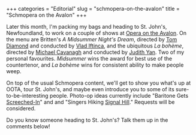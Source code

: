 +++
categories = "Editorial"
slug = "schmopera-on-the-avalon"
title = "Schmopera on the Avalon"
+++

Later this month, I'm packing my bags and heading to St. John's, Newfoundland, to work on a couple of shows at [Opera on the Avalon](https://www.facebook.com/pages/Opera-on-the-Avalon/118240924882531). On the menu are Britten's _A Midsummer Night's Dream_, directed by [Tom Diamond](https://tapestryopera.com/tom-diamond) and conducted by [Vlad Iftinca](http://www.newschool.edu/mannes/subpage.aspx?id=93460), and the ubiquitous _La bohème_, directed by [Michael Cavanagh](http://imgartists.com/artist/michael_cavanagh) and conducted by [Judith Yan](http://www.judithyan.com/Judith_Yan/Welcome_1.html). Two of my personal favourites. _Midsummer_ wins the award for best use of the countertenor, and _La bohème_ wins for consistent ability to make people weep.

On top of the usual Schmopera content, we'll get to show you what's up at OOTA, tour St. John's, and maybe even introduce you to some of its sure-to-be-interesting people. Photo-op ideas currently include "Baritone Gets [Screeched-In](http://en.wikipedia.org/wiki/Newfoundland_Screech)" and and "Singers Hiking [Signal Hill](http://www.pc.gc.ca/eng/lhn-nhs/nl/signalhill/index.aspx)." Requests will be considered.

Do you know someone heading to St. John's? Talk them up in the comments below!
